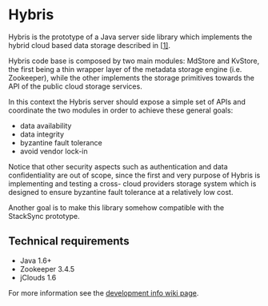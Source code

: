Hybris
======

Hybris is the prototype of a Java server side library which implements the 
hybrid cloud based data storage described in [[1\]][1].  

Hybris code base is composed by two main modules: MdStore and KvStore, 
the first being a thin wrapper layer of the metadata storage engine (i.e. Zookeeper),
while the other implements the storage primitives towards the API of the 
public cloud storage services.  

In this context the Hybris server should expose a simple set of APIs 
and coordinate the two modules in order to achieve these general goals:

 * data availability
 * data integrity
 * byzantine fault tolerance
 * avoid vendor lock-in

Notice that other security aspects such as authentication and data confidentiality
are out of scope, since the first and very purpose of Hybris is implementing
and testing a cross- cloud providers storage system which is designed to
ensure byzantine fault tolerance at a relatively low cost.  

Another goal is to make this library somehow compatible with the StackSync prototype.


Technical requirements
----------------------

 * Java 1.6+
 * Zookeeper 3.4.5
 * jClouds 1.6

For more information see the [development info wiki page][1].

 [1]: https://bitbucket.org/pviotti/hybris/wiki/Development%20info      "Development info"
